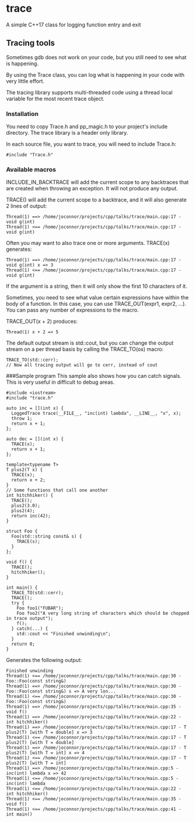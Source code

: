 # trace
A simple C++17 class for logging function entry and exit
## Tracing tools
Sometimes gdb does not work on your code, but you still need to see what is happening.

By using the Trace class, you can log what is happening in your code with
very little effort.

The tracing library supports multi-threaded code using a thread local variable for the
most recent trace object.

### Installation
You need to copy Trace.h and pp_magic.h to your project's include directory.
The trace library is a header only library.

In each source file, you want to trace, you will need to include Trace.h:
````
#include "Trace.h"
````

### Available macros
INCLUDE_IN_BACKTRACE will add the current scope to any backtraces that
are created when throwing an exception. It will not produce any output.

TRACE() will add the current scope to a backtrace, and it will also generate 2
lines of output:
````
Thread(1) ==> /home/joconnor/projects/cpp/talks/trace/main.cpp:17 - void g(int)
Thread(1) <== /home/joconnor/projects/cpp/talks/trace/main.cpp:17 - void g(int)
````
Often you may want to also trace one or more arguments. TRACE(x) generates:
````
Thread(1) ==> /home/joconnor/projects/cpp/talks/trace/main.cpp:17 - void g(int) x => 3
Thread(1) <== /home/joconnor/projects/cpp/talks/trace/main.cpp:17 - void g(int)
````
If the argument is a string, then it will only show the first 10 characters of it.

Sometimes, you need to see what value certain expressions have within the
body of a function. In this case, you can use TRACE_OUT(expr1, expr2, ...).
You can pass any number of expressions to the macro.

TRACE_OUT(x + 2) produces:
````
Thread(1) x + 2 => 5
````

The default output stream is std::cout, but you can change the
output stream on a per thread basis by calling the TRACE_TO(os) macro:
````
TRACE_TO(std::cerr);
// Now all tracing output will go to cerr, instead of cout
````

###Sample program
This sample also shows how you can catch signals. This is very useful in difficult to debug areas.

````
#include <iostream>
#include "trace.h"

auto inc = [](int x) {
  LoggedTrace trace(__FILE__, "inc(int) lambda", __LINE__, "x", x);
  throw 1;
  return x + 1;
};

auto dec = [](int x) {
  TRACE(x);
  return x + 1;
};

template<typename T>
T plus2(T x) {
  TRACE(x);
  return x + 2;
}
// Some functions that call one another
int hitchhiker() {
  TRACE();
  plus2(3.0);
  plus2(4);
  return inc(42);
}

struct Foo {
  Foo(std::string const& s) {
    TRACE(s);
  }
};

void f() {
  TRACE();
  hitchhiker();
}

int main() {
  TRACE_TO(std::cerr);
  TRACE();
  try {
    Foo foo1("FUBAR");
    Foo foo2("A very long string of characters which should be chopped in trace output");
    f();
  } catch(...) {
    std::cout << "Finished unwinding\n";
  }
  return 0;
}
````

Generates the following output:
````
Finished unwinding
Thread(1) <== /home/joconnor/projects/cpp/talks/trace/main.cpp:30 - Foo::Foo(const string&)
Thread(1) ==> /home/joconnor/projects/cpp/talks/trace/main.cpp:30 - Foo::Foo(const string&) s => A very lon...
Thread(1) <== /home/joconnor/projects/cpp/talks/trace/main.cpp:30 - Foo::Foo(const string&)
Thread(1) ==> /home/joconnor/projects/cpp/talks/trace/main.cpp:35 - void f()
Thread(1) ==> /home/joconnor/projects/cpp/talks/trace/main.cpp:22 - int hitchhiker()
Thread(1) ==> /home/joconnor/projects/cpp/talks/trace/main.cpp:17 - T plus2(T) [with T = double] x => 3
Thread(1) <== /home/joconnor/projects/cpp/talks/trace/main.cpp:17 - T plus2(T) [with T = double]
Thread(1) ==> /home/joconnor/projects/cpp/talks/trace/main.cpp:17 - T plus2(T) [with T = int] x => 4
Thread(1) <== /home/joconnor/projects/cpp/talks/trace/main.cpp:17 - T plus2(T) [with T = int]
Thread(1) ==> /home/joconnor/projects/cpp/talks/trace/main.cpp:5 - inc(int) lambda x => 42
Thread(1) <== /home/joconnor/projects/cpp/talks/trace/main.cpp:5 - inc(int) lambda
Thread(1) <== /home/joconnor/projects/cpp/talks/trace/main.cpp:22 - int hitchhiker()
Thread(1) <== /home/joconnor/projects/cpp/talks/trace/main.cpp:35 - void f()
Thread(1) <== /home/joconnor/projects/cpp/talks/trace/main.cpp:41 - int main()
````
